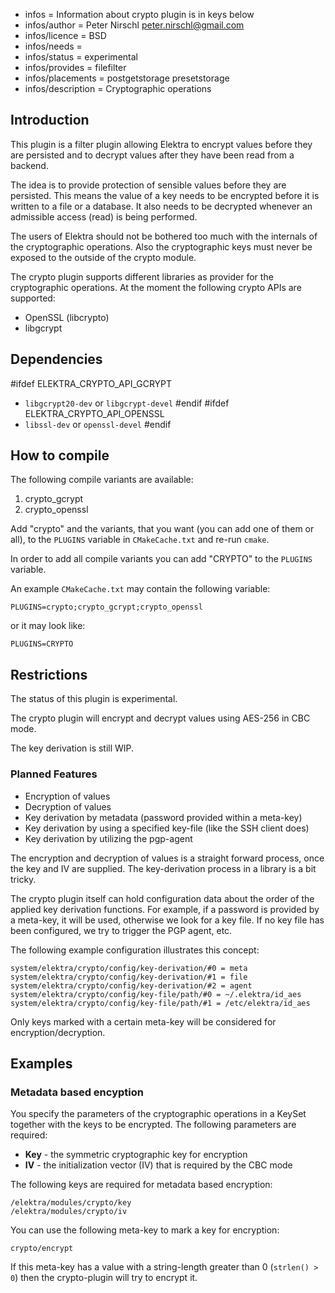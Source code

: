 - infos = Information about crypto plugin is in keys below
- infos/author = Peter Nirschl <peter.nirschl@gmail.com>
- infos/licence = BSD
- infos/needs = 
- infos/status = experimental
- infos/provides = filefilter
- infos/placements = postgetstorage presetstorage
- infos/description = Cryptographic operations

## Introduction ##

This plugin is a filter plugin allowing Elektra to encrypt values before they are
persisted and to decrypt values after they have been read from a backend.

The idea is to provide protection of sensible values before they are persisted.
This means the value of a key needs to be encrypted before it is written to a file or a database.
It also needs to be decrypted whenever an admissible access (read) is being performed.

The users of Elektra should not be bothered too much with the internals of the cryptographic operations.
Also the cryptographic keys must never be exposed to the outside of the crypto module.

The crypto plugin supports different libraries as provider for the cryptographic operations.
At the moment the following crypto APIs are supported:

- OpenSSL (libcrypto)
- libgcrypt

## Dependencies ##

#ifdef ELEKTRA_CRYPTO_API_GCRYPT
- `libgcrypt20-dev` or `libgcrypt-devel`
#endif
#ifdef ELEKTRA_CRYPTO_API_OPENSSL
- `libssl-dev` or `openssl-devel`
#endif

## How to compile ##

The following compile variants are available:

1. crypto_gcrypt
2. crypto_openssl

Add "crypto" and the variants, that you want (you can add one of them or all), to the `PLUGINS` variable in `CMakeCache.txt` and re-run `cmake`.

In order to add all compile variants you can add "CRYPTO" to the `PLUGINS` variable.

An example `CMakeCache.txt` may contain the following variable:

    PLUGINS=crypto;crypto_gcrypt;crypto_openssl

or it may look like:

    PLUGINS=CRYPTO

## Restrictions ##

The status of this plugin is experimental.

The crypto plugin will encrypt and decrypt values using AES-256 in CBC mode.

The key derivation is still WIP.

### Planned Features ###

- Encryption of values
- Decryption of values
- Key derivation by metadata (password provided within a meta-key)
- Key derivation by using a specified key-file (like the SSH client does)
- Key derivation by utilizing the pgp-agent

The encryption and decryption of values is a straight forward process, once the key and IV are supplied.
The key-derivation process in a library is a bit tricky.

The crypto plugin itself can hold configuration data about the order of the applied key derivation functions.
For example, if a password is provided by a meta-key, it will be used, otherwise we look for a key file.
If no key file has been configured, we try to trigger the PGP agent, etc.

The following example configuration illustrates this concept:

	system/elektra/crypto/config/key-derivation/#0 = meta
	system/elektra/crypto/config/key-derivation/#1 = file
	system/elektra/crypto/config/key-derivation/#2 = agent
	system/elektra/crypto/config/key-file/path/#0 = ~/.elektra/id_aes
	system/elektra/crypto/config/key-file/path/#1 = /etc/elektra/id_aes

Only keys marked with a certain meta-key will be considered for encryption/decryption.

## Examples ##

### Metadata based encyption ###

You specify the parameters of the cryptographic operations in a KeySet together with the keys to be encrypted.
The following parameters are required:

- **Key** - the symmetric cryptographic key for encryption
- **IV** - the initialization vector (IV) that is required by the CBC mode

The following keys are required for metadata based encryption:

	/elektra/modules/crypto/key
	/elektra/modules/crypto/iv

You can use the following meta-key to mark a key for encryption:

	crypto/encrypt

If this meta-key has a value with a string-length greater than 0 (``strlen() > 0``) then
the crypto-plugin will try to encrypt it.

